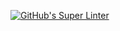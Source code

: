 [![GitHub's Super Linter](https://github.com/ICS2O-Programming-Joseph-K/Unit4-04-HTML-Museum/workflows/GitHub's%20Super%20Linter/badge.svg)](https://github.com/ICS2O-Programming-Joseph-K/Unit4-04-HTML-Museum/actions)